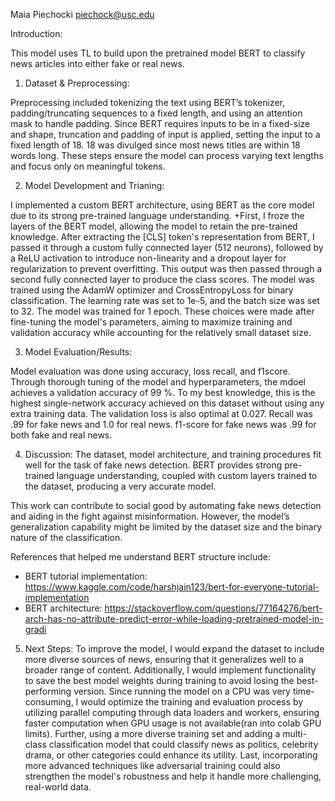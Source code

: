 Maia Piechocki
piechock@usc.edu

Introduction: 

This model uses TL to build upon the pretrained model BERT to classify news articles into either fake or real news.

1. Dataset & Preprocessing: 

Preprocessing included tokenizing the text using BERT’s tokenizer, padding/truncating sequences to a fixed length, and using an attention mask to handle padding. Since BERT requires inputs to be in a fixed-size and shape, truncation and padding of input is applied, setting the input to a fixed length of 18. 18 was divulged since most news titles are within 18 words long. These steps ensure the model can process varying text lengths and focus only on meaningful tokens.

2. Model Development and Trianing:

I implemented a custom BERT architecture, using BERT as the core model due to its strong pre-trained language understanding. +First, I froze the layers of the BERT model, allowing the model to retain the pre-trained knowledge. After extracting the [CLS] token's representation from BERT, I passed it through a custom fully connected layer (512 neurons), followed by a ReLU activation to introduce non-linearity and a dropout layer for regularization to prevent overfitting. This output was then passed through a second fully connected layer to produce the class scores.
The model was trained using the AdamW optimizer and CrossEntropyLoss for binary classification. The learning rate was set to 1e-5, and the batch size was set to 32. The model was trained for 1 epoch. These choices were made after fine-tuning the model's parameters, aiming to maximize training and validation accuracy while accounting for the relatively small dataset size.

3. Model Evaluation/Results:

Model evaluation was done using accuracy, loss recall, and f1score. Through thorough tuning of the model and hyperparameters, the mdoel achieves a validation accuracy of 99 %. To my best knowledge, this is the highest single-network accuracy achieved on this dataset without using any extra training data. The validation loss is also optimal at 0.027. Recall was .99 for fake news and 1.0 for real news. f1-score for fake news was .99 for both fake and real news.

4. Discussion:
The dataset, model architecture, and training procedures fit well for the task of fake news detection. BERT provides strong pre-trained language understanding, coupled with custom layers trained to the dataset, producing a very accurate model.

This work can contribute to social good by automating fake news detection and aiding in the fight against misinformation. However, the model’s generalization capability might be limited by the dataset size and the binary nature of the classification. 

References that helped me understand BERT structure include:
- BERT tutorial implementation: 
https://www.kaggle.com/code/harshjain123/bert-for-everyone-tutorial-implementation
- BERT architecture: https://stackoverflow.com/questions/77164276/bert-arch-has-no-attribute-predict-error-while-loading-pretrained-model-in-gradi 

5. Next Steps:
To improve the model, I would expand the dataset to include more diverse sources of news, ensuring that it generalizes well to a broader range of content. Additionally, I would implement functionality to save the best model weights during training to avoid losing the best-performing version. Since running the model on a CPU was very time-consuming, I would optimize the training and evaluation process by utilizing parallel computing through data loaders and workers, ensuring faster computation when GPU usage is not available(ran into colab GPU limits). Further, using a more diverse training set and adding a multi-class classification model that could classify news as politics, celebrity drama, or other categories could enhance its utility. Last, incorporating more advanced techniques like adversarial training could also strengthen the model's robustness and help it handle more challenging, real-world data.

